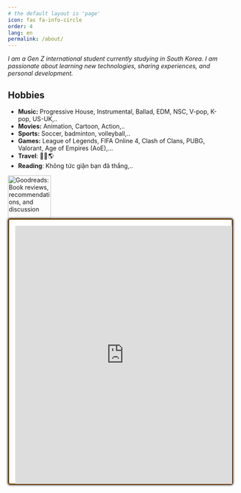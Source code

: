 ```yaml
---
# the default layout is 'page'
icon: fas fa-info-circle
order: 4
lang: en
permalink: /about/
---
```

_I am a Gen Z international student currently studying in South Korea. I am passionate about learning new technologies, sharing experiences, and personal development._

## Hobbies

- **Music:** Progressive House, Instrumental, Ballad, EDM, NSC, V-pop, K-pop, US-UK,..
- **Movies:** Animation, Cartoon, Action,..
- **Sports:** Soccer, badminton, volleyball,..
- **Games:** League of Legends, FIFA Online 4, Clash of Clans, PUBG, Valorant, Age of Empires (AoE),...
- **Travel**: 🧳🚅🌎
- **Reading**: Không tức giận bạn đã thắng,..

<style>
    #customize-list{
        float:left;
        margin-left:20px;
        list-style:none;
    }
    #gr_updates_widget{
        float:left;
        border-radius: 5px;
        background-color:#fff;
        border:solid #683205 2px;
        -webkit-box-shadow: 0px 0px 4px 1px #595959,
        inset 0px 0px 0px 1px #7D730B;
        -moz-box-shadow: 0px 0px 4px 1px #595959,
        inset 0px 0px 0px 1px #7D730B;
        box-shadow: 0px 0px 4px 1px #595959,
        inset 0px 0px 0px 1px #7D730B;
        padding:15px 0 0px 15px;
        width:100%;
        height:600px;
    }
    #gr_updates_widget p{
        padding:0px;
        margin:0;
        font-size:14px;
    }
    #gr_footer{
		margin-bottom:0px;
		height:30px;
    }
    #gr_footer img{
        width:100px;
        float:left;
    }
</style>
<div id="gr_footer">
        <a href="https://www.goodreads.com/"><img alt="Goodreads: Book reviews, recommendations, and discussion" src="https://s.gr-assets.com/images/layout/goodreads_logo_140.png" /></a>
    </div>
<div id="gr_updates_widget">
    <iframe sandbox id="the_iframe" src="https://goodreads.com/widgets/user_update_widget?num_updates=100&user=183608996&height=900" width="100%" height="100%" frameborder="0"></iframe>
</div>